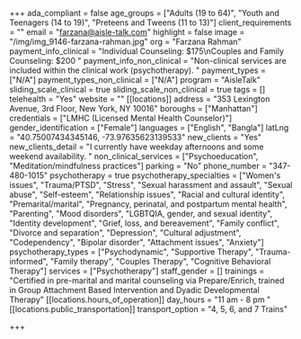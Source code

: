 +++
ada_compliant = false
age_groups = ["Adults (19 to 64)", "Youth and Teenagers (14 to 19)", "Preteens and Tweens (11 to 13)"]
client_requirements = ""
email = "farzana@aisle-talk.com"
highlight = false
image = "/img/img_9146-farzana-rahman.jpg"
org = "Farzana Rahman"
payment_info_clinical = "Individual Counseling: $175\nCouples and Family Counseling: $200 "
payment_info_non_clinical = "Non-clinical services are included within the clinical work (psychotherapy). "
payment_types = ["N/A"]
payment_types_non_clinical = ["N/A"]
program = "AisleTalk"
sliding_scale_clinical = true
sliding_scale_non_clinical = true
tags = []
telehealth = "Yes"
website = ""
[[locations]]
address = "353 Lexington Avenue, 3rd Floor, New York, NY 10016"
boroughs = ["Manhattan"]
credentials = ["LMHC (Licensed Mental Health Counselor)"]
gender_identification = ["Female"]
languages = ["English", "Bangla"]
latLng = "40.75007434345146, -73.97635623139533"
new_clients = "Yes"
new_clients_detail = "I currently have weekday afternoons and some weekend availability. "
non_clinical_services = ["Psychoeducation", "Meditation/mindfulness practices"]
parking = "No"
phone_number = "347-480-1015"
psychotherapy = true
psychotherapy_specialties = ["Women's issues", "Trauma/PTSD", "Stress", "Sexual harassment and assault", "Sexual abuse", "Self-esteem", "Relationship issues", "Racial and cultural identity", "Premarital/marital", "Pregnancy, perinatal, and postpartum mental health", "Parenting", "Mood disorders", "LGBTQIA, gender, and sexual identity", "Identity development", "Grief, loss, and bereavement", "Family conflict", "Divorce and separation", "Depression", "Cultural adjustment", "Codependency", "Bipolar disorder", "Attachment issues", "Anxiety"]
psychotherapy_types = ["Psychodynamic", "Supportive Therapy", "Trauma-informed", "Family therapy", "Couples Therapy", "Cognitive Behavioral Therapy"]
services = ["Psychotherapy"]
staff_gender = []
trainings = "Certified in pre-marital and marital counseling via Prepare/Enrich, trained in Group Attachment Based Intervention and Dyadic Developmental Therapy"
[[locations.hours_of_operation]]
day_hours = "11 am - 8 pm "
[[locations.public_transportation]]
transport_option = "4, 5, 6, and 7 Trains"

+++
